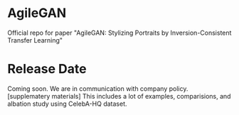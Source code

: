 # AgileGAN
Official repo for paper "AgileGAN: Stylizing Portraits by Inversion-Consistent Transfer Learning"

# Release Date
Coming soon. We are in communication with company policy. 
[supplematery materials] This includes a lot of examples, comparisions, and albation study using CelebA-HQ dataset.


